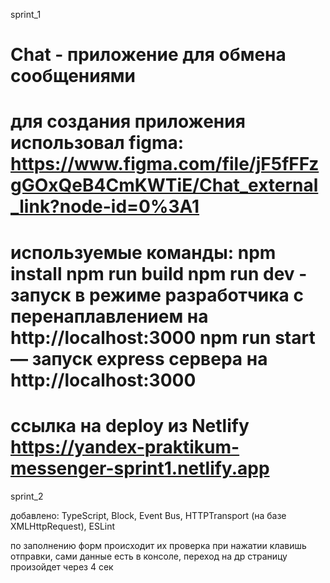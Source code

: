
sprint_1

Chat - приложение для обмена сообщениями
======================================================================================

для создания приложения использовал figma:
https://www.figma.com/file/jF5fFFzgGOxQeB4CmKWTiE/Chat_external_link?node-id=0%3A1 
======================================================================================

используемые команды:
npm install 
npm run build
npm run dev - запуск в режиме разработчика с перенаплавлением на http://localhost:3000 
npm run start — запуск express сервера на http://localhost:3000
======================================================================================

ссылка на deploy из Netlify
https://yandex-praktikum-messenger-sprint1.netlify.app
======================================================================================

sprint_2

добавлено:
TypeScript, Block, Event Bus, HTTPTransport (на базе XMLHttpRequest), ESLint

по заполнению форм происходит их проверка при нажатии клавишь отправки, 
сами данные есть в консоле, переход на др страницу произойдет через 4 сек 